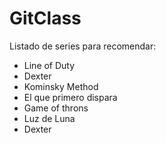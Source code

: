 # GitClass
Listado de series para recomendar:

- Line of Duty
- Dexter
- Kominsky Method
- El que primero dispara
- Game of throns 
- Luz de Luna
- Dexter
